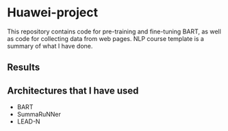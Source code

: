 # Huawei-project
This repository contains code for pre-training and fine-tuning BART, as well as code for collecting data from web pages.
NLP course template is a summary of what I have done.
## Results

## Architectures that I have used
* BART
* SummaRuNNer
* LEAD-N
